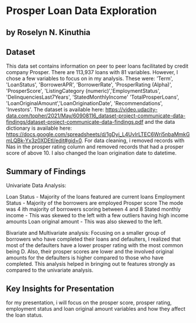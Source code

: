 # Prosper Loan Data Exploration
## by Roselyn N. Kinuthia


## Dataset

This data set contains information on peer to peer loans facilitated by credit company Prosper. There are 113,937 loans with 81 variables. However, I chose a few variables to focus on in my analysis. These were: 'Term', 'LoanStatus', 'BorrowerAPR', 'BorrowerRate', 'ProsperRating (Alpha)', 'ProsperScore', 'ListingCategory (numeric)','EmploymentStatus', 'DelinquenciesLast7Years', 'StatedMonthlyIncome' 'TotalProsperLoans', 'LoanOriginalAmount','LoanOriginationDate', 'Recommendations', 'Investors'. The dataset is available here: https://video.udacity-data.com/topher/2021/May/60908116_dataset-project-communicate-data-findings/dataset-project-communicate-data-findings.pdf and the data dictionary is available here: https://docs.google.com/spreadsheets/d/1gDyi_L4UvIrLTEC6Wri5nbaMmkGmLQBk-Yx3z0XDEtI/edit#gid=0. For data cleaning, i removed records with Nas in the prosper rating column and removed records that had a prosper score of above 10. I also changed the loan origination date to datetime.




## Summary of Findings

Univariate Data Analysis: 

Loan Status - Majority of the loans featured are current loans
Employment Status - Majority of the borrowers are employed
Prosper score  The mode was 4 ith majority of borrowers scoring between 4 and 8
Stated monthly income - This was skewed to the left with a few outliers having high income amounts
Loan original amount - This was also skewed to the left.

Bivariate and Multivariate analysis:
Focusing on a smaller group of borrowers who have completed their loans and defaulters, I realized that most of the defaulters have a lower prosper rating with the most common being D. Also, their prosper scores are lower and the involved original amounts for the defaulters is higher compared to those who have completed. This analysis helped in bringing out te features strongly as compared to the univariate analysis.



## Key Insights for Presentation

for my presentation, i will focus on the prosper score, prosper rating, employment status and loan original amount variables and how they affect the loan status.